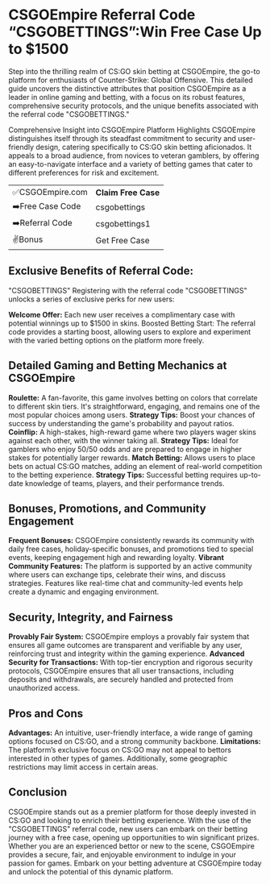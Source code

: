 <h1>CSGOEmpire Referral Code “CSGOBETTINGS”:Win Free Case Up to $1500</h1>

Step into the thrilling realm of CS:GO skin betting at CSGOEmpire, the go-to platform for enthusiasts of Counter-Strike: Global Offensive. This detailed guide uncovers the distinctive attributes that position CSGOEmpire as a leader in online gaming and betting, with a focus on its robust features, comprehensive security protocols, and the unique benefits associated with the referral code "CSGOBETTINGS."

Comprehensive Insight into CSGOEmpire Platform Highlights CSGOEmpire distinguishes itself through its steadfast commitment to security and user-friendly design, catering specifically to CS:GO skin betting aficionados. It appeals to a broad audience, from novices to veteran gamblers, by offering an easy-to-navigate interface and a variety of betting games that cater to different preferences for risk and excitement.


<table>
  <tr>
    <td>✅CSGOEmpire.com</td>
    <th>Claim Free Case</th>
  </tr>
  <tr>
    <td>➡️Free Case Code</td>
    <td>csgobettings</td>
  </tr>
  <tr>
    <td>➡️Referral Code</td>
    <td>csgobettings1</td>
  </tr>
   <tr>
    <td>✌️Bonus</td>
    <td>Get Free Case</td>
  </tr>
</table>

<h2>Exclusive Benefits of Referral Code:</h2> 
"CSGOBETTINGS" Registering with the referral code "CSGOBETTINGS" unlocks a series of exclusive perks for new users:

**Welcome Offer:** Each new user receives a complimentary case with potential winnings up to $1500 in skins.
Boosted Betting Start: The referral code provides a starting boost, allowing users to explore and experiment with the varied betting options on the platform more freely.

<h2>Detailed Gaming and Betting Mechanics at CSGOEmpire</h2>

**Roulette:** A fan-favorite, this game involves betting on colors that correlate to different skin tiers. It's straightforward, engaging, and remains one of the most popular choices among users.
**Strategy Tips:** Boost your chances of success by understanding the game's probability and payout ratios.
**Coinflip:** A high-stakes, high-reward game where two players wager skins against each other, with the winner taking all.
**Strategy Tips:** Ideal for gamblers who enjoy 50/50 odds and are prepared to engage in higher stakes for potentially larger rewards.
**Match Betting:** Allows users to place bets on actual CS:GO matches, adding an element of real-world competition to the betting experience.
**Strategy Tips:** Successful betting requires up-to-date knowledge of teams, players, and their performance trends.


<h2>Bonuses, Promotions, and Community Engagement</h2>

**Frequent Bonuses:** CSGOEmpire consistently rewards its community with daily free cases, holiday-specific bonuses, and promotions tied to special events, keeping engagement high and rewarding loyalty.
**Vibrant Community Features:** The platform is supported by an active community where users can exchange tips, celebrate their wins, and discuss strategies. Features like real-time chat and community-led events help create a dynamic and engaging environment.


<h2>Security, Integrity, and Fairness</h2>

**Provably Fair System:** CSGOEmpire employs a provably fair system that ensures all game outcomes are transparent and verifiable by any user, reinforcing trust and integrity within the gaming experience.
**Advanced Security for Transactions:** With top-tier encryption and rigorous security protocols, CSGOEmpire ensures that all user transactions, including deposits and withdrawals, are securely handled and protected from unauthorized access.


<h2>Pros and Cons</h2>

**Advantages:** An intuitive, user-friendly interface, a wide range of gaming options focused on CS:GO, and a strong community backbone.
**Limitations:** The platform’s exclusive focus on CS:GO may not appeal to bettors interested in other types of games. Additionally, some geographic restrictions may limit access in certain areas.

<h2>Conclusion</h2> 

CSGOEmpire stands out as a premier platform for those deeply invested in CS:GO and looking to enrich their betting experience. With the use of the "CSGOBETTINGS" referral code, new users can embark on their betting journey with a free case, opening up opportunities to win significant prizes. Whether you are an experienced bettor or new to the scene, CSGOEmpire provides a secure, fair, and enjoyable environment to indulge in your passion for games. Embark on your betting adventure at CSGOEmpire today and unlock the potential of this dynamic platform.
